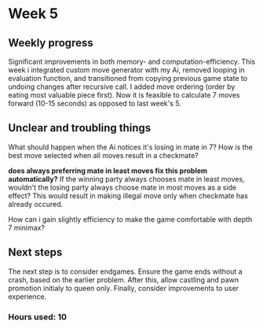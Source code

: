 # Week 5

## Weekly progress
Significant improvements in both memory- and computation-efficiency. This week i integrated custom move generator with my Ai, removed looping in evaluation function, and transitioned from copying previous game state to undoing changes after recursive call. I added move ordering (order by eating most valuable piece first). Now it is feasible to calculate 7 moves forward (10-15 seconds) as opposed to last week's 5.

## Unclear and troubling things
What should happen when the Ai notices it's losing in mate in 7? How is the best move selected when all moves result in a checkmate?

**does always preferring mate in least moves fix this problem automatically?** If the winning party always chooses mate in least moves, wouldn't the losing party always choose mate in most moves as a side effect? This would result in making illegal move only when checkmate has already occured.

How can i gain slightly efficiency to make the game comfortable with depth 7 minimax?

## Next steps
The next step is to consider endgames. Ensure the game ends without a crash, based on the earlier problem. After this, allow castling and pawn promotion initialy to queen only. Finally, consider improvements to user experience.

### Hours used: 10
